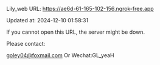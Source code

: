 Lily_web URL: https://ae6d-61-165-102-156.ngrok-free.app

Updated at: 2024-12-10 01:58:31

If you cannot open this URL, the server might be down.

Please contact: 

goley04@foxmail.com Or Wechat:GL_yeaH